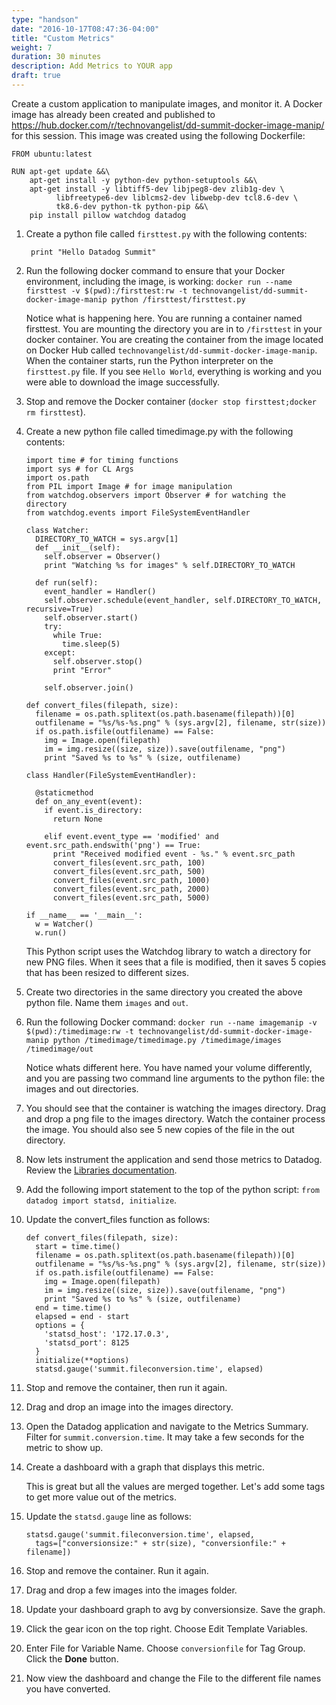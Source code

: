 ```yaml
---
type: "handson"
date: "2016-10-17T08:47:36-04:00"
title: "Custom Metrics"
weight: 7
duration: 30 minutes
description: Add Metrics to YOUR app
draft: true
---
```


Create a custom application to manipulate images, and monitor it. A Docker image has already been created and published to https://hub.docker.com/r/technovangelist/dd-summit-docker-image-manip/ for this session. This image was created using the following Dockerfile:

    FROM ubuntu:latest

    RUN apt-get update &&\
        apt-get install -y python-dev python-setuptools &&\
        apt-get install -y libtiff5-dev libjpeg8-dev zlib1g-dev \
              libfreetype6-dev liblcms2-dev libwebp-dev tcl8.6-dev \
              tk8.6-dev python-tk python-pip &&\
        pip install pillow watchdog datadog

1. Create a python file called `firsttest.py` with the following contents:

        print "Hello Datadog Summit"

2.  Run the following docker command to ensure that your Docker environment, including the image, is working: `docker run --name firsttest -v $(pwd):/firsttest:rw -t technovangelist/dd-summit-docker-image-manip python /firsttest/firsttest.py`

    Notice what is happening here. You are running a container named firsttest. You are mounting the directory you are in to `/firsttest` in your docker container. You are creating the container from the image located on Docker Hub called `technovangelist/dd-summit-docker-image-manip`. When the container starts, run the Python interpreter on the `firsttest.py` file. If you see `Hello World`, everything is working and you were able to download the image successfully.

1.  Stop and remove the Docker container (`docker stop firsttest;docker rm firsttest`).
2.  Create a new python file called timedimage.py with the following contents:

        import time # for timing functions
        import sys # for CL Args
        import os.path
        from PIL import Image # for image manipulation
        from watchdog.observers import Observer # for watching the directory
        from watchdog.events import FileSystemEventHandler

        class Watcher:
          DIRECTORY_TO_WATCH = sys.argv[1]
          def __init__(self):
            self.observer = Observer()
            print "Watching %s for images" % self.DIRECTORY_TO_WATCH

          def run(self):
            event_handler = Handler()
            self.observer.schedule(event_handler, self.DIRECTORY_TO_WATCH, recursive=True)
            self.observer.start()
            try:
              while True:
                time.sleep(5)
            except:
              self.observer.stop()
              print "Error"

            self.observer.join()

        def convert_files(filepath, size):
          filename = os.path.splitext(os.path.basename(filepath))[0]
          outfilename = "%s/%s-%s.png" % (sys.argv[2], filename, str(size))
          if os.path.isfile(outfilename) == False:
            img = Image.open(filepath)
            im = img.resize((size, size)).save(outfilename, "png")
            print "Saved %s to %s" % (size, outfilename)

        class Handler(FileSystemEventHandler):

          @staticmethod
          def on_any_event(event):
            if event.is_directory:
              return None

            elif event.event_type == 'modified' and event.src_path.endswith('png') == True:
              print "Received modified event - %s." % event.src_path
              convert_files(event.src_path, 100)
              convert_files(event.src_path, 500)
              convert_files(event.src_path, 1000)
              convert_files(event.src_path, 2000)
              convert_files(event.src_path, 5000)

        if __name__ == '__main__':
          w = Watcher()
          w.run()


    This Python script uses the Watchdog library to watch a directory for new PNG files. When it sees that a file is modified, then it saves 5 copies that has been resized to different sizes. 
2.  Create two directories in the same directory you created the above python file. Name them `images` and `out`.
3.  Run the following Docker command: `docker run --name imagemanip -v $(pwd):/timedimage:rw -t technovangelist/dd-summit-docker-image-manip python /timedimage/timedimage.py /timedimage/images /timedimage/out`
    
    Notice whats different here. You have named your volume differently, and you are passing two command line arguments to the python file: the images and out directories.

4.  You should see that the container is watching the images directory. Drag and drop a png file to the images directory. Watch the container process the image. You should also see 5 new copies of the file in the out directory.
5.  Now lets instrument the application and send those metrics to Datadog. Review the [Libraries documentation](http://docs.datadoghq.com/libraries/).
6.  Add the following import statement to the top of the python script: `from datadog import statsd, initialize`.
7.  Update the convert_files function as follows:

        def convert_files(filepath, size):
          start = time.time()
          filename = os.path.splitext(os.path.basename(filepath))[0]
          outfilename = "%s/%s-%s.png" % (sys.argv[2], filename, str(size))
          if os.path.isfile(outfilename) == False:
            img = Image.open(filepath)
            im = img.resize((size, size)).save(outfilename, "png")
            print "Saved %s to %s" % (size, outfilename)
          end = time.time()
          elapsed = end - start
          options = {
            'statsd_host': '172.17.0.3',  
            'statsd_port': 8125
          }
          initialize(**options)
          statsd.gauge('summit.fileconversion.time', elapsed)

8.  Stop and remove the container, then run it again.
9.  Drag and drop an image into the images directory.
10. Open the Datadog application and navigate to the Metrics Summary. Filter for `summit.conversion.time`. It may take a few seconds for the metric to show up.
11. Create a dashboard with a graph that displays this metric.

    This is great but all the values are merged together. Let's add some tags to get more value out of the metrics.

11. Update the `statsd.gauge` line as follows:

        statsd.gauge('summit.fileconversion.time', elapsed, 
          tags=["conversionsize:" + str(size), "conversionfile:" + filename])

12. Stop and remove the container. Run it again.
13. Drag and drop a few images into the images folder.
14. Update your dashboard graph to avg by conversionsize. Save the graph.
15. Click the gear icon on the top right. Choose Edit Template Variables.
16. Enter File for Variable Name. Choose `conversionfile` for Tag Group. Click the **Done** button.
17. Now view the dashboard and change the File to the different file names you have converted.






